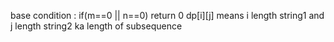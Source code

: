 base condition : if(m==0 || n==0) return 0
dp[i][j] means i length string1 and j length string2 ka length of subsequence